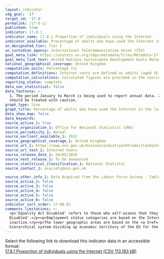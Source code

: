 ```yaml
---
layout: indicator
sdg_goal: '17'
target_id: '17.8'
permalink: /17-8-1/
published: true
indicator: 17.8.1
indicator_name: 17.8.1 Proportion of individuals using the Internet
indicator_available: Precentage of adults who have used the Internet in the last three months
un_designated_tier: Tier I
un_custodian_agency: International Telecommunication Union (ITU)
goal_meta_link: https://unstats.un.org/sdgs/metadata/files/Metadata-17-08-01.pdf 
goal_meta_link_text: United Nations Sustainable Development Goals Metadata (PDF 469 KB)
national_geographical_coverage: United Kingdom
computation_units: Percentage (%)
computation_definitions: Internet users are defined as adults (aged 16 and over) who have used the internet within the last 3 months.
computation_calculations: Calculated figures are provided in the source data.
reporting_status: complete
data_non_statistical: false
data_footnote: >-
  1. The period January to March is being used to report annual data. 2. Percentages sum to less than 100 due to 'don't know' responses. 3. Figures for the lower geographic areas are based on small sample sizes and are therefore subject to a greater degree of sampling variability, so
  should be treated with caution.
graph_type: line
graph_title: Percentage of adults who have used the Internet in the last three months
data_show_map: false
data_keywords:  
source_active_1: true
source_organisation_1: Office for National Statistics (ONS)
source_periodicity_1: Annual
source_earliest_available_1: 2012
source_geographical_coverage_1: United Kingdom
source_url_1: https://www.ons.gov.uk/businessindustryandtrade/itandinternetindustry/datasets/internetusers
source_url_text_1: Internet Users
source_release_date_1: 24/05/2019
source_next_release_1: To be announced
source_statistical_classification_1: National Statistic
source_contact_1: esociety@ons.gov.uk 

source_other_info_1: Data Acquired from the Labour Force Survey - Tables 1b-4b and 6b-7b.
source_active_2: false
source_active_3: false
source_active_4: false
source_active_5: false
source_active_6: false
indicator_sort_order: 17-08-01
comments_limitations: >-
  <p>'Equality Act Disabled' refers to those who self-assess that they have a disability in line with the Equality Act definition of disability. A number of respondents who chose not to declare whether they had a disability have been included within the category 'Not Equality Act
  Disabled'.</p><p>Employment status categories are based on the International Labour Organisation (ILO) standard definitions of employment, unemployment and economic activity and inactivity. Inactive refers to looking after family, a disability or other reasons for being economically
  inactive.</p><p>The lower geographic areas are based on the <a href='https://www.ons.gov.uk/methodology/geography/geographicalproducts/namescodesandlookups/namesandcodeslistings/namesandcodesforeurostatgeography'>NUTS Classification - level 3.</a> The NUTS Classification is a
  hierarchical system dividing up economic territory of the EU for the purpose of regional statistics.</p> Data follows the UN specification for this indicator. This indicator has been identified in collaboration with topic experts.
---
```

Select the following link to download this indicator data in an accessible format:<br>[17.8.1 Proportion of individuals using the Internet (CSV 113.183 kB)](https://sustainabledevelopment-uk.github.io/sdg-data/data/17-8-1.csv)